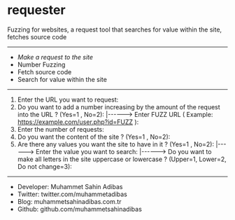 # requester

Fuzzing for websites, a request tool that searches for value within the site, fetches source code

------------------------------------------------------------------------------

- *Make a request to the site*
- Number Fuzzing 
- Fetch source code
- Search for value within the site

------------------------------------------------------------------------------

1) Enter the URL you want to request:
2) Do you want to add a number increasing by the amount of the request into the URL ? (Yes=1 , No=2):
      |------> Enter FUZZ URL ( Example: https://example.com/user.php?id=FUZZ ):
3) Enter the number of requests:
4) Do you want the content of the site ? (Yes=1 , No=2):
5) Are there any values you want the site to have in it ? (Yes=1 , No=2):
      |------> Enter the value you want to search:
      |------> Do you want to make all letters in the site uppercase or lowercase ? (Upper=1, Lower=2, Do not change=3):
      
------------------------------------------------------------------------------

- Developer: Muhammet Sahin Adibas
- Twitter: twitter.com/muhammetadibas 
- Blog: muhammetsahinadibas.com.tr
- Github: github.com/muhammetsahinadibas 
